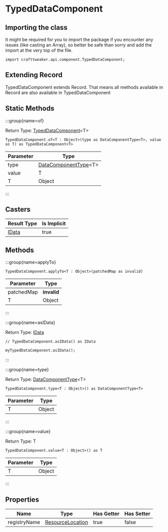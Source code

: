 # TypedDataComponent

## Importing the class

It might be required for you to import the package if you encounter any issues (like casting an Array), so better be safe than sorry and add the import at the very top of the file.
```zenscript
import crafttweaker.api.component.TypedDataComponent;
```


## Extending Record

TypedDataComponent extends Record. That means all methods available in Record are also available in TypedDataComponent

## Static Methods

:::group{name=of}

Return Type: [TypedDataComponent](/vanilla/api/component/TypedDataComponent)&lt;T&gt;

```zenscript
TypedDataComponent.of<T : Object>(type as DataComponentType<T>, value as T) as TypedDataComponent<T>
```

| Parameter |                                  Type                                  |
|-----------|------------------------------------------------------------------------|
| type      | [DataComponentType](/vanilla/api/component/DataComponentType)&lt;T&gt; |
| value     | T                                                                      |
| T         | Object                                                                 |


:::

## Casters

|           Result Type            | Is Implicit |
|----------------------------------|-------------|
| [IData](/vanilla/api/data/IData) | true        |

## Methods

:::group{name=applyTo}

```zenscript
TypedDataComponent.applyTo<T : Object>(patchedMap as invalid)
```

| Parameter  |    Type     |
|------------|-------------|
| patchedMap | **invalid** |
| T          | Object      |


:::

:::group{name=asIData}

Return Type: [IData](/vanilla/api/data/IData)

```zenscript
// TypedDataComponent.asIData() as IData

myTypedDataComponent.asIData();
```

:::

:::group{name=type}

Return Type: [DataComponentType](/vanilla/api/component/DataComponentType)&lt;T&gt;

```zenscript
TypedDataComponent.type<T : Object>() as DataComponentType<T>
```

| Parameter |  Type  |
|-----------|--------|
| T         | Object |


:::

:::group{name=value}

Return Type: T

```zenscript
TypedDataComponent.value<T : Object>() as T
```

| Parameter |  Type  |
|-----------|--------|
| T         | Object |


:::


## Properties

|     Name     |                            Type                            | Has Getter | Has Setter |
|--------------|------------------------------------------------------------|------------|------------|
| registryName | [ResourceLocation](/vanilla/api/resource/ResourceLocation) | true       | false      |

